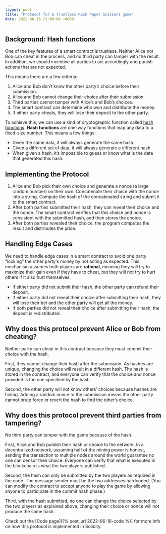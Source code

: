 ```yaml
---
layout: post
title: "Protocol for a trustless Rock Paper Scissors game"
date: 2022-06-16 21:00:00 +0800
---
```


## Background: Hash functions

One of the key features of a smart contract is trustless. Neither Alice nor Bob can cheat in the process, and no third party can tamper with the result. In addition, we should incentive all parties to act accordingly and punish actions that are not expected.

This means there are a few criteria:

1. Alice and Bob don’t know the other party’s choice before their submission.
2. Alice and Bob cannot change their choice after their submission.
3. Third parties cannot tamper with Alice’s and Bob’s choices.
4. The smart contract can determine who won and distribute the money.
5. If either party cheats, they will lose their deposit to the other party.

To achieve this, we can use a kind of cryptographic function called [hash functions](https://en.wikipedia.org/wiki/Hash_function). **Hash functions** are one-way functions that map any data to a fixed-size number. This means a few things:

- Given the same data, it will always generate the same hash.
- Given a different set of data, it will always generate a different hash.
- When given a hash, it’s impossible to guess or know what is the data that generated this hash.

## Implementing the Protocol

1. Alice and Bob pick their own choice and generate a nonce (a large random number) on their own. Concatenate their choice with the nonce into a string. Compute the hash of the concatenated string and submit it to the smart contract.
2. After both parties submitted their hash, they can reveal their choice and the nonce. The smart contract verifies that this choice and nonce is consistent with the submitted hash, and then stores the choice.
3. After both parties revealed their choice, the program computes the result and distributes the price.

## Handling Edge Cases

We need to handle edge cases in a smart contract to avoid one party “locking” the other party's money by not acting as expected. This mechanism assumes both players are **rational**, meaning they will try to maximize their gain even if they have to cheat, but they will not try to hurt others if it also hurt themselves.

- If either party did not submit their hash, the other party can refund their deposit.
- If either party did not reveal their choice after submitting their hash, they will lose their bet and the other party will get all the money.
- If both parties did not reveal their choice after submitting their hash, the deposit is redistributed.

## Why does this protocol prevent Alice or Bob from cheating?

Neither party can cheat in this contract because they must commit their choice with the hash.

First, they cannot change their hash after the submission. As hashes are unique, changing the choice will result in a different hash. The hash is stored in the contract, and everyone can verify that the choice and nonce provided is the one specified by the hash.

Second, the other party will not know others’ choices because hashes are hiding. Adding a random nonce to the submission means the other party cannot brute force or revert the hash to find the other’s choice.

## Why does this protocol prevent third parties from tampering?

No third party can tamper with the game because of the hash.

First, Alice and Bob publish their hash or choice to the network. In a decentralized network, assuming half of the mining power is honest, sending the transaction to multiple nodes around the world guarantee no one can censor their choice. Everyone can verify that what is executed in the blockchain is what the two players published.

Second, the hash can only be submitted by the two players as required in the code. The message sender must be the two addresses hardcoded. (You can modify the contract to accept anyone to play the game by allowing anyone to participate in the commit hash phase.)

Third, with the hash submitted, no one can change the choice selected by the two players as explained above, changing their choice or nonce will not produce the same hash.

Check out the [Code page]({% post_url 2022-06-16-code  %}) for more info on how this protocol is implemented in Solidity.

